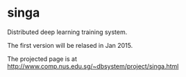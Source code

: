 singa
=====

Distributed deep learning training system.

The first version will be relased in Jan 2015.

The projected page is at http://www.comp.nus.edu.sg/~dbsystem/project/singa.html
